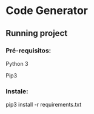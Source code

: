 # Code Generator

## Running project

### Pré-requisitos:
Python 3

Pip3

### Instale:
pip3 install -r requirements.txt
